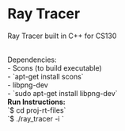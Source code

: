 # Ray Tracer
Ray Tracer built in C++ for CS130

<br>
Dependencies:
<br>
- Scons (to build executable)
<br>
	- `apt-get install scons`
<br>
- libpng-dev
<br>
	- `sudo apt-get install libpng-dev`
<br>
<strong>Run Instructions: </strong>
<br>
`$ cd proj-rt-files`
<br>
`$ ./ray_tracer -i <test_file.txt>`
